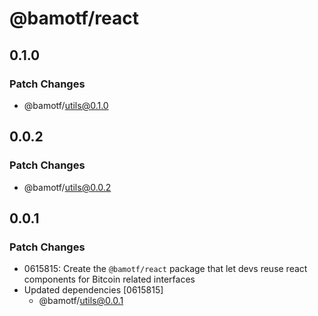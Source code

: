 # @bamotf/react

## 0.1.0

### Patch Changes

- @bamotf/utils@0.1.0

## 0.0.2

### Patch Changes

- @bamotf/utils@0.0.2

## 0.0.1

### Patch Changes

- 0615815: Create the `@bamotf/react` package that let devs reuse react
  components for Bitcoin related interfaces
- Updated dependencies [0615815]
  - @bamotf/utils@0.0.1
